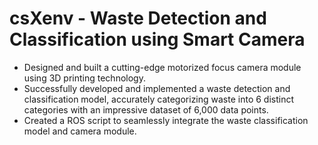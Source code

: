 # csXenv - Waste Detection and Classification using Smart Camera

* Designed and built a cutting-edge motorized focus camera module using 3D printing technology.
* Successfully developed and implemented a waste detection and classification model, accurately categorizing waste into 6 distinct categories with an impressive dataset of 6,000 data points.
* Created a ROS script to seamlessly integrate the waste classification model and camera module.
